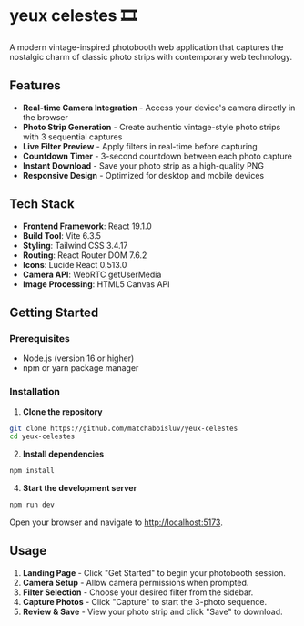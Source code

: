 # yeux celestes 🎞️
A modern vintage-inspired photobooth web application that captures the nostalgic charm of classic photo strips with contemporary web technology.

## Features
- **Real-time Camera Integration** - Access your device's camera directly in the browser
- **Photo Strip Generation** - Create authentic vintage-style photo strips with 3 sequential captures
- **Live Filter Preview** - Apply filters in real-time before capturing
- **Countdown Timer** - 3-second countdown between each photo capture
- **Instant Download** - Save your photo strip as a high-quality PNG
- **Responsive Design** - Optimized for desktop and mobile devices

## Tech Stack
- **Frontend Framework**: React 19.1.0
- **Build Tool**: Vite 6.3.5
- **Styling**: Tailwind CSS 3.4.17
- **Routing**: React Router DOM 7.6.2
- **Icons**: Lucide React 0.513.0
- **Camera API**: WebRTC getUserMedia
- **Image Processing**: HTML5 Canvas API

## Getting Started

### Prerequisites
- Node.js (version 16 or higher)
- npm or yarn package manager

### Installation
1. **Clone the repository**
```bash
git clone https://github.com/matchaboisluv/yeux-celestes
cd yeux-celestes
```
2. **Install dependencies**
```bash
npm install
```
4. **Start the development server**
```bash
npm run dev
```
Open your browser and navigate to [http://localhost:5173](http://localhost:5173).

## Usage
1. **Landing Page** - Click "Get Started" to begin your photobooth session.
2. **Camera Setup** - Allow camera permissions when prompted.
3. **Filter Selection** - Choose your desired filter from the sidebar.
4. **Capture Photos** - Click "Capture" to start the 3-photo sequence.
5. **Review & Save** - View your photo strip and click "Save" to download.
